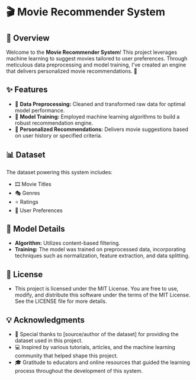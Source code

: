 # 🎬 **Movie Recommender System**

## 📜 **Overview**

Welcome to the **Movie Recommender System**! This project leverages machine learning to suggest movies tailored to user preferences. Through meticulous data preprocessing and model training, I've created an engine that delivers personalized movie recommendations. 🎥

## ✨ **Features**

- 🧹 **Data Preprocessing:** Cleaned and transformed raw data for optimal model performance.
- 🧠 **Model Training:** Employed machine learning algorithms to build a robust recommendation engine.
- 🎯 **Personalized Recommendations:** Delivers movie suggestions based on user history or specified criteria.

## 📊 **Dataset**

The dataset powering this system includes:
- 🎞️ Movie Titles
- 🎭 Genres
- ⭐ Ratings
- 👤 User Preferences

## 🧩 **Model Details**

- **Algorithm:** Utilizes content-based filtering.
- **Training:** The model was trained on preprocessed data, incorporating techniques such as normalization, feature extraction, and data splitting.

## 📄 **License**
- This project is licensed under the MIT License. You are free to use, modify, and distribute this software under the terms of the MIT License. See the LICENSE file for more details.

## 💡 **Acknowledgments**
- 🙏 Special thanks to [source/author of the dataset] for providing the dataset used in this project.
- 💻 Inspired by various tutorials, articles, and the machine learning community that helped shape this project.
- 🎓 Gratitude to educators and online resources that guided the learning process throughout the development of this system.
